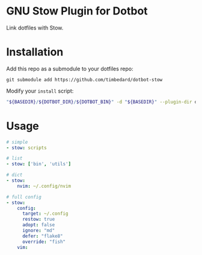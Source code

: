 # GNU Stow Plugin for Dotbot

Link dotfiles with Stow.

# Installation

Add this repo as a submodule to your dotfiles repo:

`git submodule add https://github.com/timbedard/dotbot-stow`

Modify your `install` script:

```bash
"${BASEDIR}/${DOTBOT_DIR}/${DOTBOT_BIN}" -d "${BASEDIR}" --plugin-dir dotbot-stow -c "${CONFIG}" "${@}"
```

# Usage

```yaml
# simple
- stow: scripts

# list
- stow: ['bin', 'utils']

# dict
- stow:
    nvim: ~/.config/nvim

# full config
- stow:
    config: 
      target: ~/.config
      restow: true
      adopt: false
      ignore: "md"
      defer: "flake8"
      override: "fish"
    vim:
```
